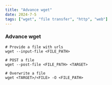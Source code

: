 ```yaml
---
title: "Advance wget"
date: 2024-7-5
tags: ["wget", "file transfer", "http", "web"]
---
```


### Advance wget

<div>

```console
# Provide a file with urls
wget --input-file <FILE_PATH>
```

```console
# POST a file
wget --post-file <FILE_PATH> <TARGET>
```

```console
# Overwrite a file
wget <TARGET>/<FILE> -O <FILE_PATH>
```

</div>

<br>